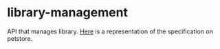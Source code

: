 # library-management
API that manages library.
[Here](https://petstore.swagger.io/?url=https://raw.githubusercontent.com/MiiJack/library-management/oas-td2-alt-std079/docs/api.yml) is a representation of the specification on petstore.
